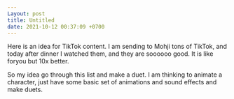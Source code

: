 ```yaml
---
Layout: post
title: Untitled
date: 2021-10-12 00:37:09 +0700
---
```

Here is an idea for TikTok content. I am sending to Mohji tons of
TikTok, and today after dinner I watched them, and they are soooooo
good. It is like foryou but 10x better.

So my idea go through this list and make a duet. I am thinking to
animate a character, just have some basic set of animations and sound
effects and make duets.
